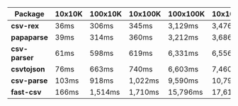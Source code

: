 | Package | 10x10K | 100x10K | 10x100K | 100x100K | 10x1000K 
|---------|---|---|---|---|---
| **csv-rex** | 36ms | 306ms | 345ms | 3,129ms | 3,476ms 
| **papaparse** | 39ms | 314ms | 360ms | 3,212ms | 3,686ms 
| **csv-parser** | 61ms | 598ms | 619ms | 6,331ms | 6,556ms 
| **csvtojson** | 76ms | 663ms | 740ms | 6,603ms | 7,460ms 
| **csv-parse** | 103ms | 918ms | 1,022ms | 9,590ms | 10,799ms 
| **fast-csv** | 166ms | 1,514ms | 1,710ms | 15,796ms | 17,612ms 

